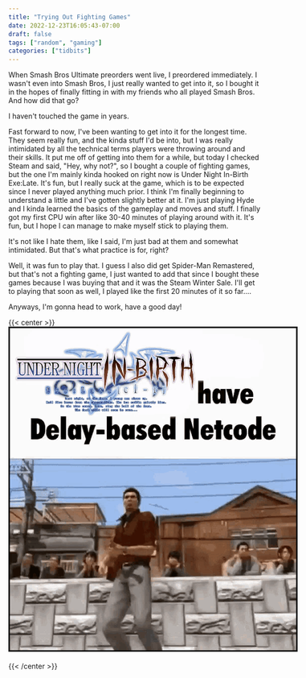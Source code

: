 ```yaml
---
title: "Trying Out Fighting Games"
date: 2022-12-23T16:05:43-07:00
draft: false
tags: ["random", "gaming"]
categories: ["tidbits"]
---
```


When Smash Bros Ultimate preorders went live, I preordered immediately. I wasn't even into Smash Bros, I just really wanted to get into it, so I bought it in the hopes of finally fitting in with my friends who all played Smash Bros. And how did that go?       

I haven't touched the game in years.        

Fast forward to now, I've been wanting to get into it for the longest time. They seem really fun, and the kinda stuff I'd be into, but I was really intimidated by all the technical terms players were throwing around and their skills. It put me off of getting into them for a while, but today I checked Steam and said, "Hey, why not?", so I bought a couple of fighting games, but the one I'm mainly kinda hooked on right now is Under Night In-Birth Exe:Late. It's fun, but I really suck at the game, which is to be expected since I never played anything much prior. I think I'm finally beginning to understand a little and I've gotten slightly better at it. I'm just playing Hyde and I kinda learned the basics of the gameplay and moves and stuff. I finally got my first CPU win after like 30-40 minutes of playing around with it. It's fun, but I hope I can manage to make myself stick to playing them.           

It's not like I hate them, like I said, I'm just bad at them and somewhat intimidated. But that's what practice is for, right?      


Well, it was fun to play that. I guess I also did get Spider-Man Remastered, but that's not a fighting game, I just wanted to add that since I bought these games because I was buying that and it was the Steam Winter Sale. I'll get to playing that soon as well, I played like the first 20 minutes of it so far....            

Anyways, I'm gonna head to work, have a good day!           


{{< center >}}
    <br>
    <img style="max-width:600px;max-height:auto;border:0.25em solid black;" src="images/under-night-in-birth.gif">
    <br>
    <br>
{{< /center >}}